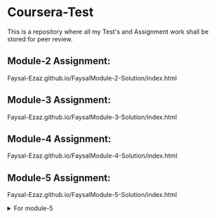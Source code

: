 # Coursera-Test
This is a repository where all my Test's and Assignment work shall be stored for peer review. 


## Module-2 Assignment: 
Faysal-Ezaz.github.io/FaysalModule-2-Solution/index.html

## Module-3 Assignment: 
Faysal-Ezaz.github.io/FaysalModule-3-Solution/index.html

## Module-4 Assignment: 
Faysal-Ezaz.github.io/FaysalModule-4-Solution/index.html

## Module-5 Assignment: 
Faysal-Ezaz.github.io/FaysalModule-5-Solution/index.html

<details>
  <summary>For module-5</summary>
  It seems that there are some changes that needs to be made, coz the entire website is not working as expected, Need to come back to this and see whats the issue.
</details>
